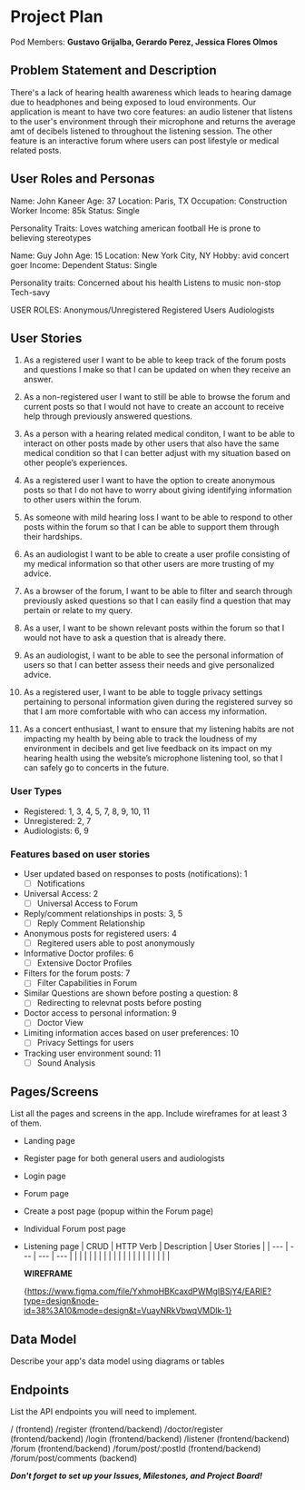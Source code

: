 # Project Plan

Pod Members: **Gustavo Grijalba, Gerardo Perez, Jessica Flores Olmos**

## Problem Statement and Description

There's a lack of hearing health awareness which leads to hearing damage due to headphones and being exposed to loud environments. Our application is meant to have two core features: an audio listener that listens to the user's environment through their microphone and returns the average amt of decibels listened to throughout the listening session. The other feature is an interactive forum where users can post lifestyle or medical related posts.

## User Roles and Personas

Name: John Kaneer
Age: 37
Location: Paris, TX
Occupation: Construction Worker
Income: 85k
Status: Single

Personality Traits:
Loves watching american football
He is prone to believing stereotypes

Name: Guy John
Age: 15
Location: New York City, NY
Hobby: avid concert goer
Income: Dependent 
Status: Single

Personality traits: 
Concerned about his health
Listens to music non-stop
Tech-savy 

USER ROLES:
Anonymous/Unregistered
Registered Users
Audiologists

## User Stories

1. As a registered user I want to be able to keep track of the forum posts and questions I make so that I can be updated on when they receive an answer. 

2. As a non-registered user I want to still be able to browse the forum and current posts so that I would not have to create an account to receive help through previously answered questions. 

3. As a person with a hearing related medical conditon, I want to be able to interact on other posts made by other users that also have the same medical condition so that I can better adjust with my situation based on other people’s experiences. 

4. As a registered user I want to have the option to create anonymous posts so that I do not have to worry about giving identifying information to other users within the forum. 

5. As someone with mild hearing loss I want to be able to respond to other posts within the forum so that I can be able to support them through their hardships. 

6. As an audiologist I want to be able to create a user profile consisting of my medical information so that other users are more trusting of my advice. 

7. As a browser of the forum, I want to be able to filter and search through previously asked questions so that I can easily find a question that may pertain or relate to my query. 

8. As a user, I want to be shown relevant posts within the forum so that I would not have to ask a question that is already there.

9. As an audiologist, I want to be able to see the personal information of users so that I can better assess their needs and give personalized advice.

10. As a registered user, I want to be able to toggle privacy settings pertaining to personal information given during the registered survey so that I am more comfortable with who can access my information. 

11. As a concert enthusiast, I want to ensure that my listening habits are not impacting my health by being able to track the loudness of my environment in decibels and get live feedback on its impact on my hearing health using the website’s microphone listening tool, so that I can safely go to concerts in the future.

### User Types 
- Registered: 1, 3, 4, 5, 7, 8, 9, 10, 11
- Unregistered: 2, 7 
- Audiologists: 6, 9

### Features based on user stories
- User updated based on responses to posts (notifications): 1
  - [ ] Notifications 
- Universal Access: 2
  - [ ] Universal Access to Forum
- Reply/comment relationships in posts: 3, 5
  - [ ] Reply Comment Relationship
- Anonymous posts for registered users: 4
  - [ ] Regitered users able to post anonymously
- Informative Doctor profiles: 6
  - [ ] Extensive Doctor Profiles
- Filters for the forum posts: 7
  - [ ] Filter Capabilities in Forum
- Similar Questions are shown before posting a question: 8
  - [ ] Redirecting to relevnat posts before posting
- Doctor access to personal information: 9
  - [ ] Doctor View
- Limiting information acces based on user preferences: 10
  - [ ] Privacy Settings for users
- Tracking user environment sound: 11
  - [ ] Sound Analysis 

## Pages/Screens

List all the pages and screens in the app. Include wireframes for at least 3 of them.

- Landing page
- Register page for both general users and audiologists
- Login page
- Forum page
- Create a post page (popup within the Forum page)
- Individual Forum post page
- Listening page
| CRUD | HTTP Verb | Description | User Stories |
| --- | --- | --- | --- |
|  |  |  |  |
|  |  |  |  |
|  |  |  |  |
|  |  |  |  |

  **WIREFRAME**

  {https://www.figma.com/file/YxhmoHBKcaxdPWMgIBSjY4/EARIE?type=design&node-id=38%3A10&mode=design&t=VuayNRkVbwqVMDlk-1}

## Data Model

Describe your app's data model using diagrams or tables

## Endpoints

List the API endpoints you will need to implement.

/ (frontend)
/register (frontend/backend)
/doctor/register (frontend/backend)
/login (frontend/backend)
/listener (frontend/backend)
/forum (frontend/backend)
/forum/post/:postId (frontend/backend)
/forum/post/comments (backend)


***Don't forget to set up your Issues, Milestones, and Project Board!***
